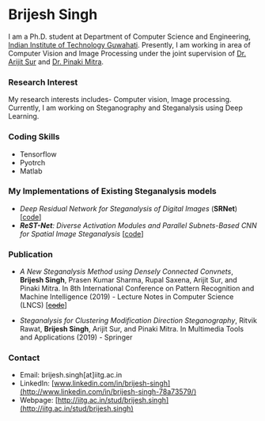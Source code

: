 # Brijesh Singh

I am a Ph.D. student at Department of Computer Science and Engineering, [Indian Institute of Technology Guwahati](https://www.iitg.ac.in/cse/). Presently, I am working in area of Computer Vision and Image Processing under the joint supervision of [Dr. Arijit Sur](https://www.iitg.ac.in/arijit/) and [Dr. Pinaki Mitra](https://www.iitg.ac.in/cse/internet-pages/pinaki).

### Research Interest

My research interests includes- Computer vision, Image processing. 
Currently, I am working on Steganography and Steganalysis using Deep Learning.



### Coding Skills

- Tensorflow
- Pyotrch
- Matlab

### My Implementations of Existing Steganalysis models

- *Deep Residual Network for Steganalysis of Digital Images* (**SRNet**) [[code](https://github.com/brijeshiitg/Steganalysis-Models-Implementation/tree/master)]
- ***ReST-Net**: Diverse Activation Modules and Parallel Subnets-Based CNN for Spatial Image Steganalysis* [[code]()]

### Publication

- *A New Steganalysis Method using Densely Connected Convnets*, **Brijesh Singh**, Prasen Kumar Sharma, Rupal Saxena, Arijit Sur, and Pinaki Mitra. In 8th International Conference on Pattern Recognition and Machine Intelligence (2019) - Lecture Notes in Computer Science (LNCS) [~~[code]()~~]

- *Steganalysis for Clustering Modification Direction Steganography*, Ritvik Rawat, **Brijesh Singh**, Arijit Sur, and Pinaki Mitra. In Multimedia Tools and Applications (2019) - Springer

### Contact

- Email: brijesh.singh[at]iitg.ac.in
- LinkedIn: [www.linkedin.com/in/brijesh-singh](http://www.linkedin.com/in/brijesh-singh-78a73579/)
- Webpage: [http://iitg.ac.in/stud/brijesh.singh](http://iitg.ac.in/stud/brijesh.singh) 
